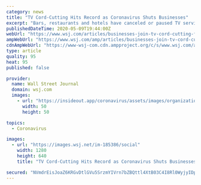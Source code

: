 ```yaml
---
category: news
title: "TV Cord-Cutting Hits Record as Coronavirus Shuts Businesses"
excerpt: "Bars, restaurants and hotels have canceled or paused TV service during the pandemic while they wait for customers to return, following the trend of U.S. households dropping their video services."
publishedDateTime: 2020-05-09T19:44:00Z
webUrl: "https://www.wsj.com/articles/businesses-join-tv-cord-cutting-frenzy-amid-coronavirus-11589036400"
ampWebUrl: "https://www.wsj.com/amp/articles/businesses-join-tv-cord-cutting-frenzy-amid-coronavirus-11589036400"
cdnAmpWebUrl: "https://www-wsj-com.cdn.ampproject.org/c/s/www.wsj.com/amp/articles/businesses-join-tv-cord-cutting-frenzy-amid-coronavirus-11589036400"
type: article
quality: 95
heat: 95
published: false

provider:
  name: Wall Street Journal
  domain: wsj.com
  images:
    - url: "https://insideout.app/coronavirus/assets/images/organizations/wsj.com-50x50.jpg"
      width: 50
      height: 50

topics:
  - Coronavirus

images:
  - url: "https://images.wsj.net/im-185386/social"
    width: 1280
    height: 640
    title: "TV Cord-Cutting Hits Record as Coronavirus Shuts Businesses"

secured: "NVmdrEisJoaZ6KRGvDtlGVu5SrzmYIVrn7bZBQttl4XtB03C4I8Rl0WyjyIDp7gl7qrcYE2rUFiph/kjQFxPsOgJ1eAuhdKJHrDVvGveJpcBFJsSnZ9zfQ+DwWuriNVDqfyq/+SPcBHJ+VFuvI+MIKy47nWGrqqTsnS29PCjSyEVRYDbN7b2sAywJTZX0Q0sI+JQRgbzjgGDVaaZU0ZY4O3Wmv16Xt4M5b4dIADya8Ik/8tYNlm5wnGVsHaa0QGLYMsYZTKAUkjk3jJpeOHeLPTw8EL5ipHGTThtZBxhgZMRwdNpRo+8MvGrll1hA7bgHwu4gdDuTR4lEkJwuZbAGpCFmKBN8VN2DNsoSBIBLWDZhoVbEHRaCfUdQW9CorgT1QiA/1sr/yyov36I/AViUNxLCe25vOuyjWZ6c+MKygYjDZQr8LIBDhjrg83uqM4T82tXQnnNoIF1uYucydKVY7KAkN5y8Xcygaq4VSMJIWM=;m9YgndCLcQynF63CkwqwbA=="
---
```


